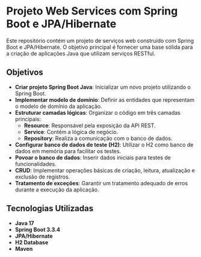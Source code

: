 # Projeto Web Services com Spring Boot e JPA/Hibernate

Este repositório contém um projeto de serviços web construído com Spring Boot e JPA/Hibernate. O objetivo principal é fornecer uma base sólida para a criação de aplicações Java que utilizam serviços RESTful.

## Objetivos

-   **Criar projeto Spring Boot Java**: Inicializar um novo projeto utilizando o Spring Boot.
-   **Implementar modelo de domínio**: Definir as entidades que representam o modelo de domínio da aplicação.
-   **Estruturar camadas lógicas**: Organizar o código em três camadas principais:
    -   **Resource**: Responsável pela exposição da API REST.
    -   **Service**: Contém a lógica de negócio.
    -   **Repository**: Realiza a comunicação com o banco de dados.
-   **Configurar banco de dados de teste (H2)**: Utilizar o H2 como banco de dados em memória para facilitar os testes.
-   **Povoar o banco de dados**: Inserir dados iniciais para testes de funcionalidades.
-   **CRUD**: Implementar operações básicas de criação, leitura, atualização e exclusão de registros.
-   **Tratamento de exceções**: Garantir um tratamento adequado de erros durante a execução da aplicação.

## Tecnologias Utilizadas

-   **Java 17**
-   **Spring Boot 3.3.4**
-   **JPA/Hibernate**
-   **H2 Database**
-   **Maven**